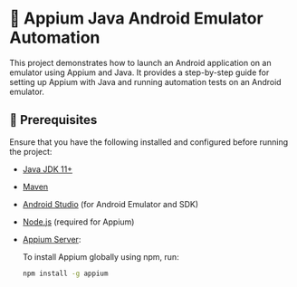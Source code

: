 # 📱 Appium Java Android Emulator Automation

This project demonstrates how to launch an Android application on an emulator using Appium and Java. It provides a step-by-step guide for setting up Appium with Java and running automation tests on an Android emulator.

## 🧰 Prerequisites

Ensure that you have the following installed and configured before running the project:

- [Java JDK 11+](https://adoptopenjdk.net/)
- [Maven](https://maven.apache.org/install.html)
- [Android Studio](https://developer.android.com/studio) (for Android Emulator and SDK)
- [Node.js](https://nodejs.org/) (required for Appium)
- [Appium Server](http://appium.io/docs/en/about-appium/intro/):
  
  To install Appium globally using npm, run:
  ```bash
  npm install -g appium
